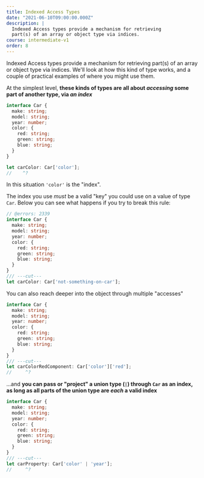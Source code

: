 ```yaml
---
title: Indexed Access Types
date: "2021-06-10T09:00:00.000Z"
description: |
  Indexed Access types provide a mechanism for retrieving
  part(s) of an array or object type via indices.
course: intermediate-v1
order: 8
---
```


Indexed Access types provide a mechanism for retrieving
part(s) of an array or object type via indices. We'll 
look at how this kind of type works, and a couple of practical
examples of where you might use them.

At the simplest level, **these kinds of types are all about 
_accessing_ some part of another type, via _an index_**

```ts twoslash
interface Car {
  make: string;
  model: string;
  year: number;
  color: {
    red: string;
    green: string;
    blue: string;
  }
}

let carColor: Car['color'];
//    ^?
```
In this situation `'color'` is the "index".

The index you use _must_ be a valid "key" you could use on
a value of type `Car`. Below you can see what happens if you
try to break this rule: 
```ts twoslash
// @errors: 2339
interface Car {
  make: string;
  model: string;
  year: number;
  color: {
    red: string;
    green: string;
    blue: string;
  }
}
/// ---cut---
let carColor: Car['not-something-on-car'];
```
You can also reach deeper into the object through multiple "accesses"
```ts twoslash
interface Car {
  make: string;
  model: string;
  year: number;
  color: {
    red: string;
    green: string;
    blue: string;
  }
}
/// ---cut---
let carColorRedComponent: Car['color']['red'];
//     ^?
```
...and **you can pass or "project" a union type (`|`) through
`Car` as an index, as long as all parts of the union type
are _each_ a valid index**

```ts twoslash
interface Car {
  make: string;
  model: string;
  year: number;
  color: {
    red: string;
    green: string;
    blue: string;
  }
}
/// ---cut---
let carProperty: Car['color' | 'year'];
//     ^?
```
